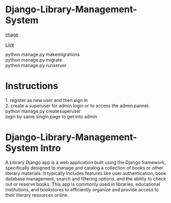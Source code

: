 # Django-Library-Management-System
[image](https://1drv.ms/i/s!AifRP6CFpU60iJMv_ZdC6AaO683GCg?e=SzsCYq)

[Live](https://libproj-1.sujeetdeore777.repl.co)

python manage.py makemigrations
<br>
python manage.py migrate
<br>
python manage.py runserver

<h1>Instructions</h1>
1. register as new user and then sign in
<br>
2. create a superuser for admin login or to access the admin pannel:
<br>
 python manage.py createsuperuser
<br>
login by same singin page to get into admin

# Django-Library-Management-System Intro
A Library Django app is a web application built using the Django framework, specifically designed to manage and catalog a collection of books or other literary materials. It typically includes features like user authentication, book database management, search and filtering options, and the ability to check out or reserve books. This app is commonly used in libraries, educational institutions, and bookstores to efficiently organize and provide access to their literary resources online.




